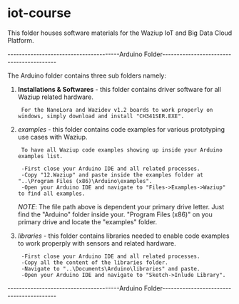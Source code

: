 # iot-course
This folder houses software materials for the Waziup IoT and Big Data Cloud Platform.

---------------------------------------Arduino Folder-----------------------------------------

The Arduino folder contains three sub folders namely:

1. __Installations & Softwares__ - this folder contains driver software for all Waziup related hardware.

		For the NanoLora and Wazidev v1.2 boards to work properly on windows, simply download and install "CH341SER.EXE".

2. _examples_ - this folder contains code examples for various prototyping use cases with Waziup.

		To have all Waziup code examples showing up inside your Arduino examples list.

		-First close your Arduino IDE and all related processes.
		-Copy "12.Waziup" and paste inside the examples folder at "..\Program Files (x86)\Arduino\examples".
		-Open your Arduino IDE and navigate to "Files->Examples->Waziup" to find all examples.

	*NOTE*: The file path above is dependent your primary drive letter. Just find the "Arduino" folder inside your.
	"Program Files (x86)" on you primary drive and locate the "examples" folder.

3. _libraries_ - this folder contains libraries needed to enable code examples to work properply with sensors and related hardware.

		-First close your Arduino IDE and all related processes.
		-Copy all the content of the libraries folder.
		-Navigate to "..\Documents\Arduino\libraries" and paste.
		-Open your Arduino IDE and navigate to "Sketch->Inlude Library".

---------------------------------------Arduino Folder-----------------------------------------